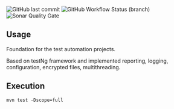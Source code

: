 ![GitHub last commit](https://img.shields.io/github/last-commit/mishust1n/krypton-test-automation-framework)
![GitHub Workflow Status (branch)](https://img.shields.io/github/workflow/status/mishust1n/krypton-test-automation-framework/Build%20&%20Sonar%20scan/develop)
![Sonar Quality Gate](https://img.shields.io/sonar/quality_gate/io.mishustin.krypton:krypton-test-automation-framework?server=https%3A%2F%2Fsonarcloud.io)

## Usage

Foundation for the test automation projects. 

Based on testNg framework and implemented reporting, logging, configuration, encrypted files, multithreading.

## Execution

```mvn test -Dscope=full```




